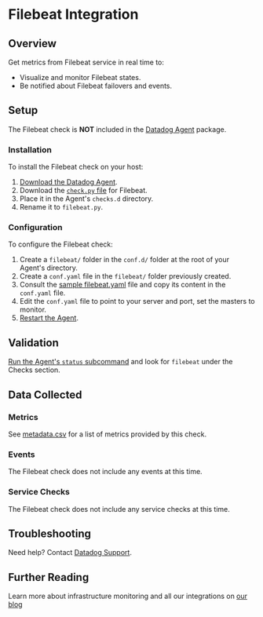 # Filebeat Integration

## Overview

Get metrics from Filebeat service in real time to:

* Visualize and monitor Filebeat states.
* Be notified about Filebeat failovers and events.

## Setup

The Filebeat check is **NOT** included in the [Datadog Agent][1] package.

### Installation

To install the Filebeat check on your host:

1. [Download the Datadog Agent][1].
2. Download the [`check.py` file][2] for Filebeat.
3. Place it in the Agent's `checks.d` directory.
4. Rename it to `filebeat.py`.

### Configuration

To configure the Filebeat check: 

1. Create a `filebeat/` folder in the `conf.d/` folder at the root of your Agent's directory. 
2. Create a `conf.yaml` file in the `filebeat/` folder previously created.
3. Consult the [sample filebeat.yaml][2] file and copy its content in the `conf.yaml` file.
4. Edit the `conf.yaml` file to point to your server and port, set the masters to monitor.
5. [Restart the Agent][3].

## Validation

[Run the Agent's `status` subcommand][4] and look for `filebeat` under the Checks section.

## Data Collected
### Metrics
See [metadata.csv][5] for a list of metrics provided by this check.

### Events
The Filebeat check does not include any events at this time.

### Service Checks
The Filebeat check does not include any service checks at this time.

## Troubleshooting
Need help? Contact [Datadog Support][6].

## Further Reading

Learn more about infrastructure monitoring and all our integrations on [our blog][7]

[1]: https://app.datadoghq.com/account/settings#agent
[2]: https://github.com/DataDog/integrations-extras/blob/master/filebeat/conf.yaml.example
[3]: https://docs.datadoghq.com/agent/faq/agent-commands/#start-stop-restart-the-agent
[4]: https://docs.datadoghq.com/agent/faq/agent-commands/#agent-status-and-information
[5]: https://github.com/DataDog/integrations-extras/blob/master/filebeat/metadata.csv
[6]: http://docs.datadoghq.com/help/
[7]: https://www.datadoghq.com/blog/